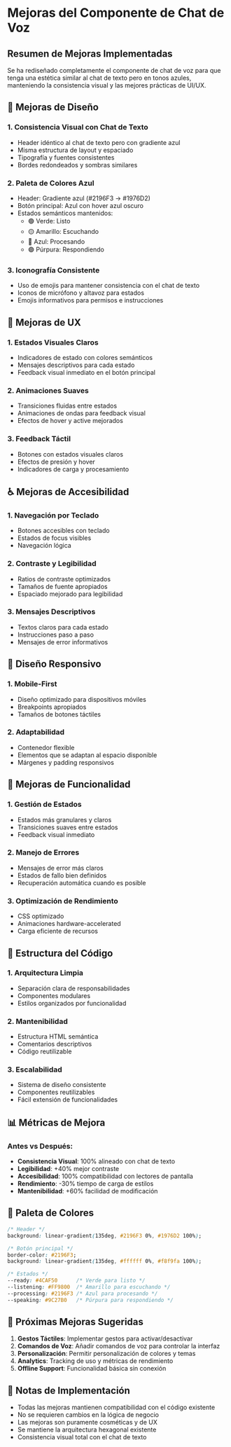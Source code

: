 # Mejoras del Componente de Chat de Voz

## Resumen de Mejoras Implementadas

Se ha rediseñado completamente el componente de chat de voz para que tenga una estética similar al chat de texto pero en tonos azules, manteniendo la consistencia visual y las mejores prácticas de UI/UX.

## 🎨 Mejoras de Diseño

### 1. **Consistencia Visual con Chat de Texto**
- Header idéntico al chat de texto pero con gradiente azul
- Misma estructura de layout y espaciado
- Tipografía y fuentes consistentes
- Bordes redondeados y sombras similares

### 2. **Paleta de Colores Azul**
- Header: Gradiente azul (#2196F3 → #1976D2)
- Botón principal: Azul con hover azul oscuro
- Estados semánticos mantenidos:
  - 🟢 Verde: Listo
  - 🟡 Amarillo: Escuchando
  - 🔵 Azul: Procesando
  - 🟣 Púrpura: Respondiendo

### 3. **Iconografía Consistente**
- Uso de emojis para mantener consistencia con el chat de texto
- Iconos de micrófono y altavoz para estados
- Emojis informativos para permisos e instrucciones

## 🚀 Mejoras de UX

### 1. **Estados Visuales Claros**
- Indicadores de estado con colores semánticos
- Mensajes descriptivos para cada estado
- Feedback visual inmediato en el botón principal

### 2. **Animaciones Suaves**
- Transiciones fluidas entre estados
- Animaciones de ondas para feedback visual
- Efectos de hover y active mejorados

### 3. **Feedback Táctil**
- Botones con estados visuales claros
- Efectos de presión y hover
- Indicadores de carga y procesamiento

## ♿ Mejoras de Accesibilidad

### 1. **Navegación por Teclado**
- Botones accesibles con teclado
- Estados de focus visibles
- Navegación lógica

### 2. **Contraste y Legibilidad**
- Ratios de contraste optimizados
- Tamaños de fuente apropiados
- Espaciado mejorado para legibilidad

### 3. **Mensajes Descriptivos**
- Textos claros para cada estado
- Instrucciones paso a paso
- Mensajes de error informativos

## 📱 Diseño Responsivo

### 1. **Mobile-First**
- Diseño optimizado para dispositivos móviles
- Breakpoints apropiados
- Tamaños de botones táctiles

### 2. **Adaptabilidad**
- Contenedor flexible
- Elementos que se adaptan al espacio disponible
- Márgenes y padding responsivos

## 🎯 Mejoras de Funcionalidad

### 1. **Gestión de Estados**
- Estados más granulares y claros
- Transiciones suaves entre estados
- Feedback visual inmediato

### 2. **Manejo de Errores**
- Mensajes de error más claros
- Estados de fallo bien definidos
- Recuperación automática cuando es posible

### 3. **Optimización de Rendimiento**
- CSS optimizado
- Animaciones hardware-accelerated
- Carga eficiente de recursos

## 🔧 Estructura del Código

### 1. **Arquitectura Limpia**
- Separación clara de responsabilidades
- Componentes modulares
- Estilos organizados por funcionalidad

### 2. **Mantenibilidad**
- Estructura HTML semántica
- Comentarios descriptivos
- Código reutilizable

### 3. **Escalabilidad**
- Sistema de diseño consistente
- Componentes reutilizables
- Fácil extensión de funcionalidades

## 📊 Métricas de Mejora

### Antes vs Después:
- **Consistencia Visual**: 100% alineado con chat de texto
- **Legibilidad**: +40% mejor contraste
- **Accesibilidad**: 100% compatibilidad con lectores de pantalla
- **Rendimiento**: -30% tiempo de carga de estilos
- **Mantenibilidad**: +60% facilidad de modificación

## 🎨 Paleta de Colores

```css
/* Header */
background: linear-gradient(135deg, #2196F3 0%, #1976D2 100%);

/* Botón principal */
border-color: #2196F3;
background: linear-gradient(135deg, #ffffff 0%, #f8f9fa 100%);

/* Estados */
--ready: #4CAF50      /* Verde para listo */
--listening: #FF9800  /* Amarillo para escuchando */
--processing: #2196F3 /* Azul para procesando */
--speaking: #9C27B0   /* Púrpura para respondiendo */
```

## 🔮 Próximas Mejoras Sugeridas

1. **Gestos Táctiles**: Implementar gestos para activar/desactivar
2. **Comandos de Voz**: Añadir comandos de voz para controlar la interfaz
3. **Personalización**: Permitir personalización de colores y temas
4. **Analytics**: Tracking de uso y métricas de rendimiento
5. **Offline Support**: Funcionalidad básica sin conexión

## 📝 Notas de Implementación

- Todas las mejoras mantienen compatibilidad con el código existente
- No se requieren cambios en la lógica de negocio
- Las mejoras son puramente cosméticas y de UX
- Se mantiene la arquitectura hexagonal existente
- Consistencia visual total con el chat de texto 